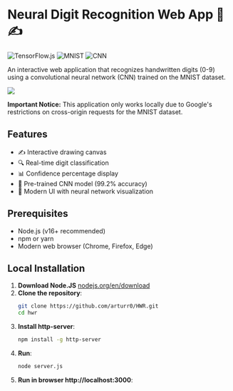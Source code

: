 # Neural Digit Recognition Web App 🧠✍️

![TensorFlow.js](https://img.shields.io/badge/TensorFlow.js-3.18.0-orange)
![MNIST](https://img.shields.io/badge/Dataset-MNIST-blue)
![CNN](https://img.shields.io/badge/Architecture-CNN-success)

An interactive web application that recognizes handwritten digits (0-9) using a convolutional neural network (CNN) trained on the MNIST dataset.

<img src="https://cdn.glitch.global/79283f6f-ef1e-4285-822b-eaefe68c462e/6.png?v=1751235587148">

**Important Notice:** This application only works locally due to Google's restrictions on cross-origin requests for the MNIST dataset.

## Features

- ✍️ Interactive drawing canvas
- 🔍 Real-time digit classification
- 📊 Confidence percentage display
- 🧠 Pre-trained CNN model (99.2% accuracy)
- 🎨 Modern UI with neural network visualization

## Prerequisites

- Node.js (v16+ recommended)
- npm or yarn
- Modern web browser (Chrome, Firefox, Edge)

## Local Installation

1. **Download Node.JS** <a href="https://nodejs.org/en/download" target="_blank">nodejs.org/en/download</a>
2. **Clone the repository**:
   ```bash
   git clone https://github.com/arturr0/HWR.git
   cd hwr
3. **Install http-server**:
   ```bash
   npm install -g http-server
3. **Run**:
   ```bash
   node server.js
4. **Run in browser http://localhost:3000**:
   


